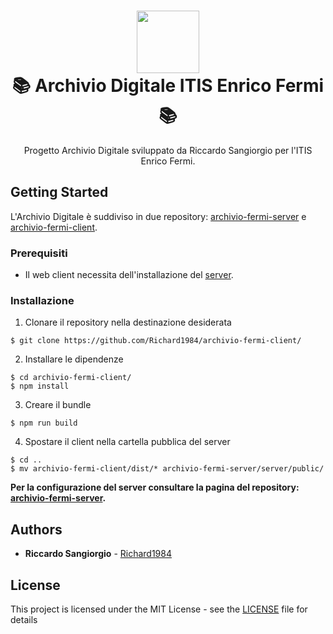 <h1 align="center">
  <img src="https://raw.githubusercontent.com/Richard1984/archivio-fermi-client/81041b2932b032ead156777a6927efe1925b52ca/static/shortcut/safari-pinned-tab.svg?sanitize=true" height="100"><br/>
  📚 Archivio Digitale ITIS Enrico Fermi 📚
</h1>
<p align="center">
  Progetto Archivio Digitale sviluppato da Riccardo Sangiorgio per l'ITIS Enrico Fermi.
</p>

## Getting Started

L'Archivio Digitale è suddiviso in due repository: [archivio-fermi-server](https://github.com/Richard1984/archivio-fermi-server) e [archivio-fermi-client](https://github.com/Richard1984/archivio-fermi-client).

### Prerequisiti

* Il web client necessita dell'installazione del [server](https://github.com/Richard1984/archivio-fermi-server).

### Installazione

1. Clonare il repository nella destinazione desiderata

```shell
$ git clone https://github.com/Richard1984/archivio-fermi-client/
```

2. Installare le dipendenze

```shell
$ cd archivio-fermi-client/
$ npm install
```

3. Creare il bundle

```shell
$ npm run build
```

4. Spostare il client nella cartella pubblica del server

```shell
$ cd ..
$ mv archivio-fermi-client/dist/* archivio-fermi-server/server/public/
```

**Per la configurazione del server consultare la pagina del repository: [archivio-fermi-server](https://github.com/Richard1984/archivio-fermi-server).**

## Authors

* **Riccardo Sangiorgio** - [Richard1984](https://github.com/Richard1984/)

## License

This project is licensed under the MIT License - see the [LICENSE](LICENSE) file for details
